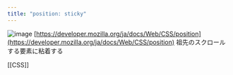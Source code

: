 ```yaml
---
title: "position: sticky"
---
```


![image](https://gyazo.com/cc5dd2b94178d14f2c65ca84fc3774db/thumb/1000)
[https://developer.mozilla.org/ja/docs/Web/CSS/position](https://developer.mozilla.org/ja/docs/Web/CSS/position)
祖先のスクロールする要素に粘着する

[[CSS]]

